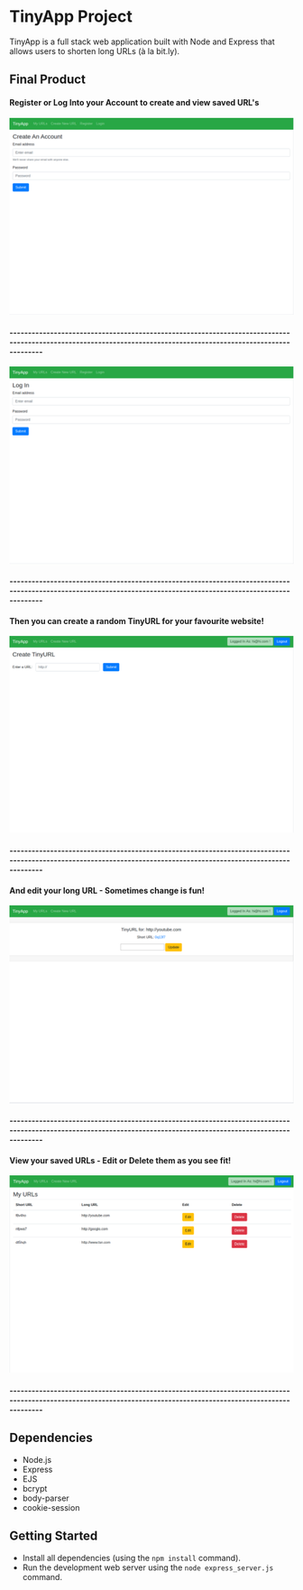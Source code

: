 # TinyApp Project

TinyApp is a full stack web application built with Node and Express that allows users to shorten long URLs (à la bit.ly).

## Final Product

#### Register or Log Into your Account to create and view saved URL's

!["Register or Log Into your Account to create and view saved URL's"](https://github.com/aaronpio/tinyapp/blob/master/docs/register-page.png?raw=true)

#### -----------------------------------------------------------------------------------------------------------------------------------------------------------------

!["Login"](https://github.com/aaronpio/tinyapp/blob/master/docs/login-page.png?raw=true)

#### -----------------------------------------------------------------------------------------------------------------------------------------------------------------

#### Then you can create a random TinyURL for your favourite website!

!["Then you can create a random TinyURL for your favourite website!"](https://github.com/aaronpio/tinyapp/blob/master/docs/create-tinyURL.png?raw=true)

#### -----------------------------------------------------------------------------------------------------------------------------------------------------------------

#### And edit your long URL - Sometimes change is fun!

!["And edit your long URL - Sometimes change is fun!"](https://github.com/aaronpio/tinyapp/blob/master/docs/edit-longURL.png?raw=true)

#### -----------------------------------------------------------------------------------------------------------------------------------------------------------------

#### View your saved URLs - Edit or Delete them as you see fit!

!["View your saved URLs - Edit or Delete them as you see fit!"](https://github.com/aaronpio/tinyapp/blob/master/docs/urls-index-page.png?raw=true)

#### -----------------------------------------------------------------------------------------------------------------------------------------------------------------

## Dependencies

- Node.js
- Express
- EJS
- bcrypt
- body-parser
- cookie-session

## Getting Started

- Install all dependencies (using the `npm install` command).
- Run the development web server using the `node express_server.js` command.
